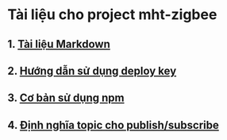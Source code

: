 # Tài liệu cho project mht-zigbee

## 1. [Tài liệu Markdown](https://guides.github.com/features/mastering-markdown)
## 2. [Hướng dẫn sử dụng deploy key](github.md)
## 3. [Cơ bản sử dụng npm](npm.md)
## 4. [Định nghĩa topic cho publish/subscribe](pubsub.md)